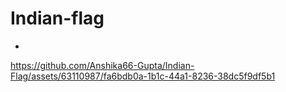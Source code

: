 # Indian-flag
-
https://github.com/Anshika66-Gupta/Indian-Flag/assets/63110987/fa6bdb0a-1b1c-44a1-8236-38dc5f9df5b1
